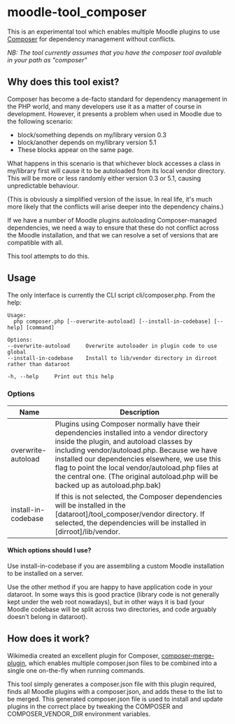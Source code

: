 # moodle-tool_composer
This is an experimental tool which enables multiple Moodle plugins to use [Composer](https://getcomposer.org) for dependency management without conflicts.

_NB: The tool currently assumes that you have the composer tool available in your path as "composer"_

## Why does this tool exist?
Composer has become a de-facto standard for dependency management in the PHP world, and many developers use it as a matter of course in development. However, it presents a problem when used in Moodle due to the following scenario:

* block/something depends on my/library version 0.3
* block/another depends on my/library version 5.1
* These blocks appear on the same page.

What happens in this scenario is that whichever block accesses a class in my/library first will cause it to be autoloaded from its local vendor directory. This will be more or less randomly either version 0.3 or 5.1, causing unpredictable behaviour.

(This is obviously a simplified version of the issue. In real life, it's much more likely that the conflicts will arise deeper into the dependency chains.)

If we have a number of Moodle plugins autoloading Composer-managed dependencies, we need a way to ensure that these do not conflict across the Moodle installation, and that we can resolve a set of versions that are compatible with all.

This tool attempts to do this.

## Usage
The only interface is currently the CLI script cli/composer.php. From the help:

    Usage:
      php composer.php [--overwrite-autoload] [--install-in-codebase] [--help] [command]

    Options:
    --overwrite-autoload     Overwrite autoloader in plugin code to use global
    --install-in-codebase    Install to lib/vendor directory in dirroot rather than dataroot

    -h, --help     Print out this help

### Options
|Name              |Description                 |
|------------------|----------------------------|
|overwrite-autoload|Plugins using Composer normally have their dependencies installed into a vendor directory inside the plugin, and autoload classes by including vendor/autoload.php. Because we have installed our dependencies elsewhere, we use this flag to point the local vendor/autoload.php files at the central one. (The original autoload.php will be backed up as autoload.php.bak)     |
|install-in-codebase|If this is not selected, the Composer dependencies will be installed in the [dataroot]/tool_composer/vendor directory. If selected, the dependencies will be installed in [dirroot]/lib/vendor.|

#### Which options should I use?

Use install-in-codebase if you are assembling a custom Moodle installation to be installed on a server.

Use the other method if you are happy to have application code in your dataroot. In some ways this is good practice (library code is not generally kept under the web root nowadays), but in other ways it is bad (your Moodle codebase will be split across two directories, and code arguably doesn't belong in dataroot).

## How does it work?

Wikimedia created an excellent plugin for Composer, [composer-merge-plugin](https://github.com/wikimedia/composer-merge-plugin), which enables multiple composer.json files to be combined into a single one on-the-fly when running commands.

This tool simply generates a composer.json file with this plugin required, finds all Moodle plugins with a composer.json, and adds these to the list to be merged. This generated composer.json file is used to install and update plugins in the correct place by tweaking the COMPOSER and COMPOSER_VENDOR_DIR environment variables.

